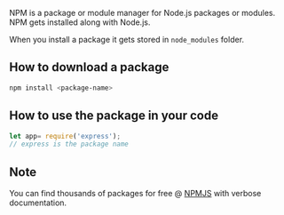 NPM is a package or module manager for Node.js packages or modules.  NPM gets installed along with Node.js.

When you install a package it gets stored in `node_modules` folder.
## How to download a package

```sh
npm install <package-name>
```

## How to use the package in your code

```javascript
let app= require('express');
// express is the package name
```

## Note

You can find thousands of packages for free @ [NPMJS](https://www.npmjs.com/) with verbose documentation.



